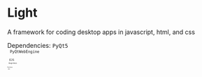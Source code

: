 # Light
A framework for coding desktop apps in javascript, html, and css

Dependencies:
<code>PyQt5<code/>
<br />
<code>PyQtWebEngine<code/>
<br />
<code>EJS<code/>
<br />
<code>Express<code/>
<br />
<code>Python<code/>
<br />
<code>NPM<code/>
